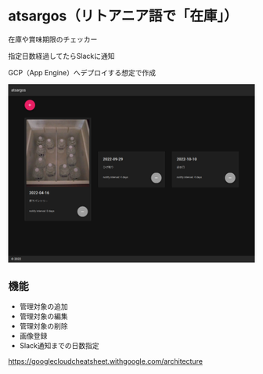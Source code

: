 # atsargos（リトアニア語で「在庫」）
在庫や賞味期限のチェッカー

指定日数経過してたらSlackに通知

GCP（App Engine）へデプロイする想定で作成

![atsargos](atsargos.png)

## 機能

- 管理対象の追加
- 管理対象の編集
- 管理対象の削除
- 画像登録
- Slack通知までの日数指定

https://googlecloudcheatsheet.withgoogle.com/architecture
